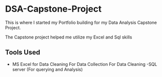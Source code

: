 # DSA-Capstone-Project
This is where I started my Portfolio building for my Data Analysis Capstone Project.

The Capstone project helped me utilize my Excel and Sql skills

## Tools Used
- MS Excel for Data Cleaning
      For Data Collection
      For Data Cleaning
-SQL server (For querying and Analysis)
